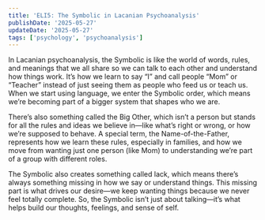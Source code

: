```yaml
---
title: 'ELI5: The Symbolic in Lacanian Psychoanalysis'
publishDate: '2025-05-27'
updateDate: '2025-05-27'
tags: ['psychology', 'psychoanalysis']
---
```


In Lacanian psychoanalysis, the Symbolic is like the world of words, rules, and meanings that we all share so we can talk to each other and understand how things work. It’s how we learn to say “I” and call people “Mom” or “Teacher” instead of just seeing them as people who feed us or teach us. When we start using language, we enter the Symbolic order, which means we’re becoming part of a bigger system that shapes who we are.

There’s also something called the Big Other, which isn’t a person but stands for all the rules and ideas we believe in—like what’s right or wrong, or how we’re supposed to behave. A special term, the Name-of-the-Father, represents how we learn these rules, especially in families, and how we move from wanting just one person (like Mom) to understanding we’re part of a group with different roles.

The Symbolic also creates something called lack, which means there’s always something missing in how we say or understand things. This missing part is what drives our desire—we keep wanting things because we never feel totally complete. So, the Symbolic isn’t just about talking—it’s what helps build our thoughts, feelings, and sense of self.
